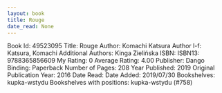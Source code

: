 ```yaml
---
layout: book
title: Rouge
date_read: None
---
```


Book Id: 49523095
Title: Rouge
Author: Komachi Katsura
Author l-f: Katsura, Komachi
Additional Authors: Kinga Zielińska
ISBN: 
ISBN13: 9788365856609
My Rating: 0
Average Rating: 4.00
Publisher: Dango
Binding: Paperback
Number of Pages: 208
Year Published: 2019
Original Publication Year: 2016
Date Read: 
Date Added: 2019/07/30
Bookshelves: kupka-wstydu
Bookshelves with positions: kupka-wstydu (#758)

